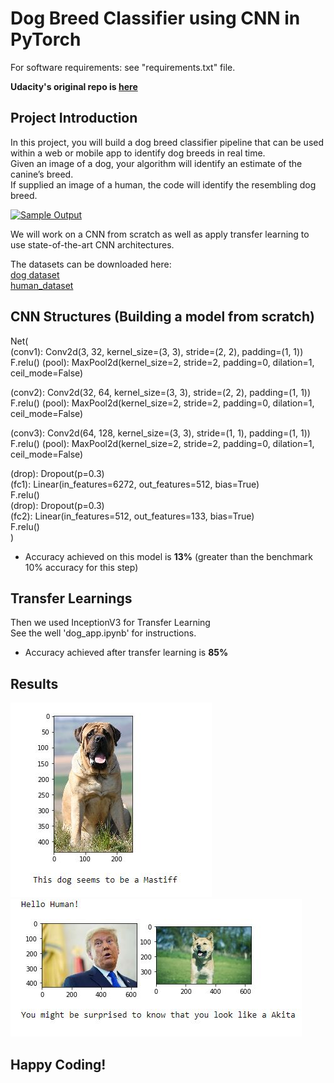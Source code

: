 # Dog Breed Classifier using CNN in PyTorch

For software requirements: see "requirements.txt" file.

**Udacity's original repo is [here](https://github.com/udacity/deep-learning-v2-pytorch/tree/master/project-dog-classification)**



## Project Introduction

In this project, you will build a dog breed classifier pipeline that can be used within a web or mobile app to identify dog breeds in real time.  
Given an image of a dog, your algorithm will  identify an estimate of the canine’s breed.  
If supplied an image of a  human, the code will identify the resembling dog breed.  

[![Sample Output](https://github.com/udacity/deep-learning-v2-pytorch/raw/master/project-dog-classification/images/sample_dog_output.png)](https://github.com/udacity/deep-learning-v2-pytorch/blob/master/project-dog-classification/images/sample_dog_output.png)

We will work on a CNN from scratch as well as apply transfer learning to use state-of-the-art CNN architectures.  


The datasets can be downloaded here:   
[dog dataset](https://s3-us-west-1.amazonaws.com/udacity-aind/dog-project/dogImages.zip)   
[human_dataset](https://s3-us-west-1.amazonaws.com/udacity-aind/dog-project/lfw.zip)  

  
## CNN Structures (Building a model from scratch)

Net(  
  (conv1): Conv2d(3, 32, kernel_size=(3, 3), stride=(2, 2), padding=(1, 1))
  F.relu()
  (pool): MaxPool2d(kernel_size=2, stride=2, padding=0, dilation=1, ceil_mode=False)
  
  (conv2): Conv2d(32, 64, kernel_size=(3, 3), stride=(2, 2), padding=(1, 1))
  F.relu()
  (pool): MaxPool2d(kernel_size=2, stride=2, padding=0, dilation=1, ceil_mode=False)
  
  (conv3): Conv2d(64, 128, kernel_size=(3, 3), stride=(1, 1), padding=(1, 1))
  F.relu()
  (pool): MaxPool2d(kernel_size=2, stride=2, padding=0, dilation=1, ceil_mode=False)
  
  (drop): Dropout(p=0.3)  
  (fc1): Linear(in_features=6272, out_features=512, bias=True)  
  F.relu()   
  (drop): Dropout(p=0.3)   
  (fc2): Linear(in_features=512, out_features=133, bias=True)    
  F.relu()  
)   
  
-	Accuracy achieved on this model is **13%**  (greater than the benchmark 10% accuracy for this step)  

## Transfer Learnings

Then we used InceptionV3 for Transfer Learning   
See the well 'dog_app.ipynb' for instructions.  

- Accuracy achieved after transfer learning is **85%**  


## Results  

<img src="my_images/matiff.JPG">   
<img src="my_images/trump.JPG">  


## Happy Coding!
